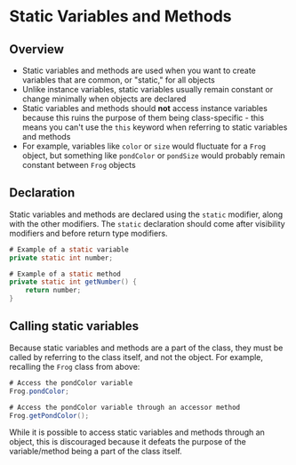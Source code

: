 # Static Variables and Methods

## Overview

* Static variables and methods are used when you want to create variables that are common, or "static," for all objects
* Unlike instance variables, static variables usually remain constant or change minimally when objects are declared
* Static variables and methods should **not** access instance variables because this ruins the purpose of them being class-specific - this means you can't use the `this` keyword when referring to static variables and methods
* For example, variables like `color` or `size` would fluctuate for a `Frog` object, but something like `pondColor` or `pondSize` would probably remain constant between `Frog` objects

## Declaration

Static variables and methods are declared using the `static` modifier, along with the other modifiers. The `static` declaration should come after visibility modifiers and before return type modifiers.

```java
# Example of a static variable
private static int number;

# Example of a static method
private static int getNumber() {
    return number;
}
```

## Calling static variables

Because static variables and methods are a part of the class, they must be called by referring to the class itself, and not the object. For example, recalling the `Frog` class from above:

```java
# Access the pondColor variable
Frog.pondColor;

# Access the pondColor variable through an accessor method
Frog.getPondColor();
```

While it is possible to access static variables and methods through an object, this is discouraged because it defeats the purpose of the variable/method being a part of the class itself.

